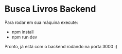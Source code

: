 # Busca Livros Backend

Para rodar em sua máquina execute:
- npm install
- npm run dev

Pronto, já está com o backend rodando na porta 3000 :)